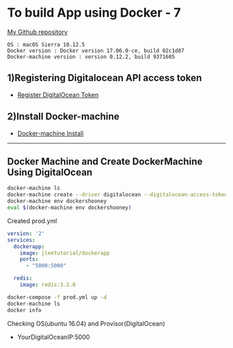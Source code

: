 # To build App using Docker - 7

[My Github repository](https://github.com/Seolhun/docker-test/tree/master/first-docker/ch7)
```
OS : macOS Sierra 10.12.5
Docker version : Docker version 17.06.0-ce, build 02c1d87
Docker-machine version : version 0.12.2, build 9371605
```

## 1)Registering Digitalocean API access token
- [Register DigitalOcean Token](https://cloud.digitalocean.com/settings/api/tokens?i=3a032f)

## 2)Install Docker-machine
- [Docker-machine Install](https://docs.docker.com/machine/install-machine/)

---

## Docker Machine and Create DockerMachine Using DigitalOcean
```bash
docker-machine ls
docker-machine create --driver digitalocean --digitalocean-access-token ${DigitalOcean_TokenValue} dockershooney
docker-machine env dockershooney
eval $(docker-machine env dockershooney)
```

Created prod.yml
```yaml
version: '2'
services:
  dockerapp:
    image: jleetutorial/dockerapp
    ports:
      - "5000:5000"

  redis:
    image: redis:3.2.0
```

```bash
docker-compose -f prod.yml up -d
docker-machine ls
docker info
```
Checking OS(ubuntu 16.04) and Provisor(DigitalOcean)
- YourDigitalOceanIP:5000




